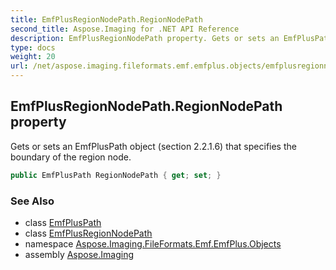 ```yaml
---
title: EmfPlusRegionNodePath.RegionNodePath
second_title: Aspose.Imaging for .NET API Reference
description: EmfPlusRegionNodePath property. Gets or sets an EmfPlusPath object section 2.2.1.6 that specifies the boundary of the region node
type: docs
weight: 20
url: /net/aspose.imaging.fileformats.emf.emfplus.objects/emfplusregionnodepath/regionnodepath/
---
```

## EmfPlusRegionNodePath.RegionNodePath property

Gets or sets an EmfPlusPath object (section 2.2.1.6) that specifies the boundary of the region node.

```csharp
public EmfPlusPath RegionNodePath { get; set; }
```

### See Also

* class [EmfPlusPath](../../emfpluspath/)
* class [EmfPlusRegionNodePath](../)
* namespace [Aspose.Imaging.FileFormats.Emf.EmfPlus.Objects](../../emfplusregionnodepath/)
* assembly [Aspose.Imaging](../../../)


